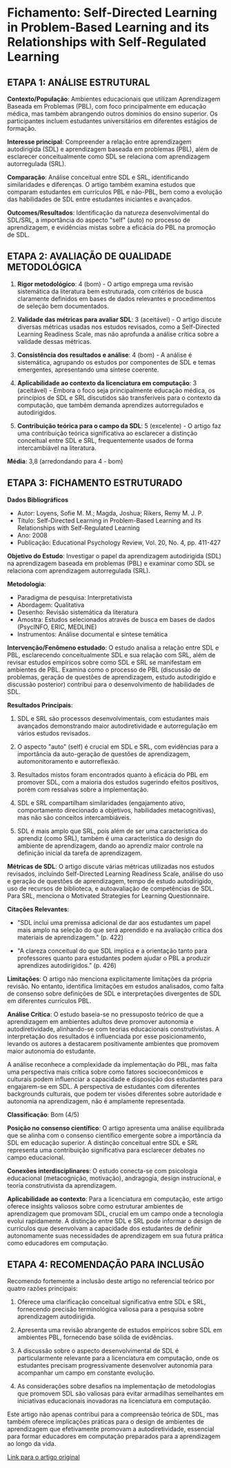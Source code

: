 # Fichamento: Self-Directed Learning in Problem-Based Learning and its Relationships with Self-Regulated Learning

## ETAPA 1: ANÁLISE ESTRUTURAL

**Contexto/População**: Ambientes educacionais que utilizam Aprendizagem Baseada em Problemas (PBL), com foco principalmente em educação médica, mas também abrangendo outros domínios do ensino superior. Os participantes incluem estudantes universitários em diferentes estágios de formação.

**Interesse principal**: Compreender a relação entre aprendizagem autodirigida (SDL) e aprendizagem baseada em problemas (PBL), além de esclarecer conceitualmente como SDL se relaciona com aprendizagem autorregulada (SRL).

**Comparação**: Análise conceitual entre SDL e SRL, identificando similaridades e diferenças. O artigo também examina estudos que comparam estudantes em currículos PBL e não-PBL, bem como a evolução das habilidades de SDL entre estudantes iniciantes e avançados.

**Outcomes/Resultados**: Identificação da natureza desenvolvimental do SDL/SRL, a importância do aspecto "self" (auto) no processo de aprendizagem, e evidências mistas sobre a eficácia do PBL na promoção de SDL.

## ETAPA 2: AVALIAÇÃO DE QUALIDADE METODOLÓGICA

1. **Rigor metodológico**: 4 (bom) - O artigo emprega uma revisão sistemática da literatura bem estruturada, com critérios de busca claramente definidos em bases de dados relevantes e procedimentos de seleção bem documentados.

2. **Validade das métricas para avaliar SDL**: 3 (aceitável) - O artigo discute diversas métricas usadas nos estudos revisados, como a Self-Directed Learning Readiness Scale, mas não aprofunda a análise crítica sobre a validade dessas métricas.

3. **Consistência dos resultados e análise**: 4 (bom) - A análise é sistemática, agrupando os estudos por componentes de SDL e temas emergentes, apresentando uma síntese coerente.

4. **Aplicabilidade ao contexto da licenciatura em computação**: 3 (aceitável) - Embora o foco seja principalmente educação médica, os princípios de SDL e SRL discutidos são transferíveis para o contexto da computação, que também demanda aprendizes autorregulados e autodirigidos.

5. **Contribuição teórica para o campo da SDL**: 5 (excelente) - O artigo faz uma contribuição teórica significativa ao esclarecer a distinção conceitual entre SDL e SRL, frequentemente usados de forma intercambiável na literatura.

**Média**: 3,8 (arredondando para 4 - bom)

## ETAPA 3: FICHAMENTO ESTRUTURADO

**Dados Bibliográficos**

- Autor: Loyens, Sofie M. M.; Magda, Joshua; Rikers, Remy M. J. P.
- Título: Self-Directed Learning in Problem-Based Learning and its Relationships with Self-Regulated Learning
- Ano: 2008
- Publicação: Educational Psychology Review, Vol. 20, No. 4, pp. 411-427

**Objetivo do Estudo**: Investigar o papel da aprendizagem autodirigida (SDL) na aprendizagem baseada em problemas (PBL) e examinar como SDL se relaciona com aprendizagem autorregulada (SRL).

**Metodologia**:

- Paradigma de pesquisa: Interpretativista
- Abordagem: Qualitativa
- Desenho: Revisão sistemática da literatura
- Amostra: Estudos selecionados através de busca em bases de dados (PsycINFO, ERIC, MEDLINE)
- Instrumentos: Análise documental e síntese temática

**Intervenção/Fenômeno estudado**: O estudo analisa a relação entre SDL e PBL, esclarecendo conceitualmente SDL e sua relação com SRL, além de revisar estudos empíricos sobre como SDL e SRL se manifestam em ambientes de PBL. Examina como o processo de PBL (discussão de problemas, geração de questões de aprendizagem, estudo autodirigido e discussão posterior) contribui para o desenvolvimento de habilidades de SDL.

**Resultados Principais**:

1. SDL e SRL são processos desenvolvimentais, com estudantes mais avançados demonstrando maior autodiretividade e autorregulação em vários estudos revisados.

2. O aspecto "auto" (self) é crucial em SDL e SRL, com evidências para a importância da auto-geração de questões de aprendizagem, automonitoramento e autorreflexão.

3. Resultados mistos foram encontrados quanto à eficácia do PBL em promover SDL, com a maioria dos estudos sugerindo efeitos positivos, porém com ressalvas sobre a implementação.

4. SDL e SRL compartilham similaridades (engajamento ativo, comportamento direcionado a objetivos, habilidades metacognitivas), mas não são conceitos intercambiáveis.

5. SDL é mais amplo que SRL, pois além de ser uma característica do aprendiz (como SRL), também é uma característica do design do ambiente de aprendizagem, dando ao aprendiz maior controle na definição inicial da tarefa de aprendizagem.

**Métricas de SDL**: O artigo discute várias métricas utilizadas nos estudos revisados, incluindo Self-Directed Learning Readiness Scale, análise do uso e geração de questões de aprendizagem, tempo de estudo autodirigido, uso de recursos de biblioteca, e autoavaliação de competências de SDL. Para SRL, menciona o Motivated Strategies for Learning Questionnaire.

**Citações Relevantes**:

- "SDL inclui uma premissa adicional de dar aos estudantes um papel mais amplo na seleção do que será aprendido e na avaliação crítica dos materiais de aprendizagem." (p. 422)

- "A clareza conceitual do que SDL implica e a orientação tanto para professores quanto para estudantes podem ajudar o PBL a produzir aprendizes autodirigidos." (p. 426)

**Limitações**: O artigo não menciona explicitamente limitações da própria revisão. No entanto, identifica limitações em estudos analisados, como falta de consenso sobre definições de SDL e interpretações divergentes de SDL em diferentes currículos PBL.

**Análise Crítica**:
O estudo baseia-se no pressuposto teórico de que a aprendizagem em ambientes adultos deve promover autonomia e autodiretividade, alinhando-se com teorias educacionais construtivistas. A interpretação dos resultados é influenciada por esse posicionamento, levando os autores a destacarem positivamente ambientes que promovem maior autonomia do estudante.

A análise reconhece a complexidade da implementação do PBL, mas falta uma perspectiva mais crítica sobre como fatores socioeconômicos e culturais podem influenciar a capacidade e disposição dos estudantes para engajarem-se em SDL. A perspectiva de estudantes com diferentes backgrounds culturais, que podem ter visões diferentes sobre autoridade e autonomia na aprendizagem, não é amplamente representada.

**Classificação**: Bom (4/5)

**Posição no consenso científico**: O artigo apresenta uma análise equilibrada que se alinha com o consenso científico emergente sobre a importância da SDL em educação superior. A distinção conceitual entre SDL e SRL representa uma contribuição significativa para esclarecer debates no campo educacional.

**Conexões interdisciplinares**: O estudo conecta-se com psicologia educacional (metacognição, motivação), andragogia, design instrucional, e teoria construtivista da aprendizagem.

**Aplicabilidade ao contexto**: Para a licenciatura em computação, este artigo oferece insights valiosos sobre como estruturar ambientes de aprendizagem que promovam SDL, crucial em um campo onde a tecnologia evolui rapidamente. A distinção entre SDL e SRL pode informar o design de currículos que desenvolvam a capacidade dos estudantes de definir autonomamente suas necessidades de aprendizagem em sua futura prática como educadores em computação.

## ETAPA 4: RECOMENDAÇÃO PARA INCLUSÃO

Recomendo fortemente a inclusão deste artigo no referencial teórico por quatro razões principais:

1. Oferece uma clarificação conceitual significativa entre SDL e SRL, fornecendo precisão terminológica valiosa para a pesquisa sobre aprendizagem autodirigida.

2. Apresenta uma revisão abrangente de estudos empíricos sobre SDL em ambientes PBL, fornecendo base sólida de evidências.

3. A discussão sobre o aspecto desenvolvimental de SDL é particularmente relevante para a licenciatura em computação, onde os estudantes precisam progressivamente desenvolver autonomia para acompanhar um campo em constante evolução.

4. As considerações sobre desafios na implementação de metodologias que promovem SDL são valiosas para evitar armadilhas semelhantes em iniciativas educacionais inovadoras na licenciatura em computação.

Este artigo não apenas contribui para a compreensão teórica de SDL, mas também oferece implicações práticas para o design de ambientes de aprendizagem que efetivamente promovam a autodiretividade, essencial para formar educadores em computação preparados para a aprendizagem ao longo da vida.

[Link para o artigo original](../../referencial_Teorico/aprendizage_autodirigida/Artigos/Self-Directed%20Learning%20in%20Problem-Based%20Learning%20and%20its%20Relationships%20with%20Self-Regulated%20Learning.md)
